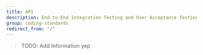 ```yaml
---
title: API
description: End-to-End Integration Testing and User Acceptance Testing
group: coding-standards
redirect_from: "/"
---
```


> TODO: Add Information yep